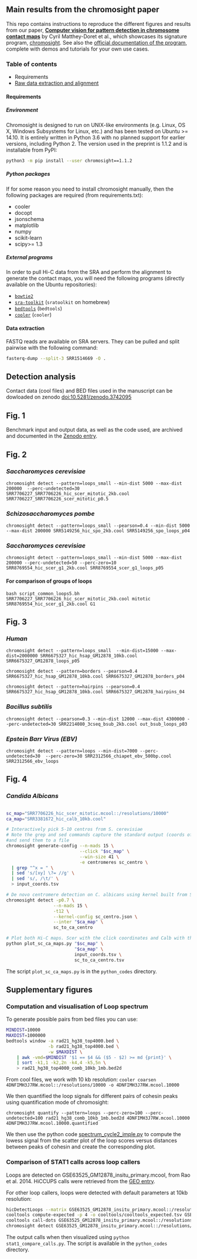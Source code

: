 ## Main results from the chromosight paper

This repo contains instructions to reproduce the different figures and results from our paper, **[Computer vision for pattern detection in chromosome contact maps](https://www.biorxiv.org/content/10.1101/2020.03.08.981910v3.full)** by Cyril Matthey-Doret et al., which showcases its signature program, [chromosight](https://github.com/koszullab/chromosight). See also the [official documentation of the program](https://chromosight.readthedocs.io), complete with demos and tutorials for your own use cases.


### Table of contents

* Requirements
* [Raw data extraction and alignment](https://github.com/koszullab/chromosight_codes_for_bioanalysis/blob/master/README.md#raw-data-extraction-and-alignment)

#### Requirements

##### Environment

Chromosight is designed to run on UNIX-like environments (e.g. Linux, OS X, Windows Subsystems for Linux, etc.) and has been tested on Ubuntu >= 14.10. It is entirely written in Python 3.6 with no planned support for earlier versions, including Python 2. The version used in the preprint is 1.1.2 and is installable from PyPI:

```sh
python3 -m pip install --user chromosight==1.1.2
```

##### Python packages

If for some reason you need to install chromosight manually, then the following packages are required (from requirements.txt):

* cooler
* docopt
* jsonschema
* matplotlib
* numpy
* scikit-learn
* scipy>= 1.3

##### External programs

In order to pull Hi-C data from the SRA and perform the alignment to generate the contact maps, you will need the following programs (directly available on the  Ubuntu repositories):

* [`bowtie2`](http://bowtie-bio.sourceforge.net/bowtie2/index.shtml)
* [`sra-toolkit`](https://www.ncbi.nlm.nih.gov/books/NBK158900/) (`sratoolkit` on homebrew)
* [`bedtools`](https://github.com/arq5x/bedtools2) (`bedtools`)
* [`cooler`](https://github.com/mirnylab/cooler) (`cooler`)

#### Data extraction

FASTQ reads are available on SRA servers. They can be pulled and split pairwise with the following command: 

```bash
fasterq-dump --split-3 SRR1514669 -O .
```

## Detection analysis
 
Contact data (cool files) and BED files used in the manuscript can be dowloaded on zenodo [doi:10.5281/zenodo.3742095](https://zenodo.org/record/3742095)
## Fig. 1

Benchmark input and output data, as well as the code used, are archived and documented in the [Zenodo entry](https://zenodo.org/record/3742095).

## Fig. 2
### *Saccharomyces cerevisiae*

```chromosight detect --pattern=loops_small --min-dist 5000 --max-dist 200000  --perc-undetected=30 SRR7706227_SRR7706226_hic_scer_mitotic_2kb.cool SRR7706227_SRR7706226_scer_mitotic_p0.5```

###  *Schizosaccharomyces pombe*
```chromosight detect --pattern=loops_small --pearson=0.4 --min-dist 5000 --max-dist 200000 SRR5149256_hic_spo_2kb.cool SRR5149256_spo_loops_p04```

### *Saccharomyces cerevisiae*
```chromosight detect --pattern=loops_small --min-dist 5000 --max-dist 200000 --perc-undetected=50 --perc-zero=10 SRR8769554_hic_scer_g1_2kb.cool SRR8769554_scer_g1_loops_p05```

#### For comparison of groups of loops

```bash script_common_loops5.bh SRR7706227_SRR7706226_hic_scer_mitotic_2kb.cool mitotic SRR8769554_hic_scer_g1_2kb.cool G1```

## Fig. 3

### *Human*

```chromosight detect --pattern=loops_small  --min-dist=15000 --max-dist=2000000 SRR6675327_hic_hsap_GM12878_10kb.cool SRR6675327_GM12878_loops_p05```

```chromosight detect --pattern=borders --pearson=0.4   SRR6675327_hic_hsap_GM12878_10kb.cool SRR6675327_GM12878_borders_p04```

```chromosight detect --pattern=hairpins --pearson=0.4  SRR6675327_hic_hsap_GM12878_10kb.cool SRR6675327_GM12878_hairpins_04```


### *Bacillus subtilis*

```chromosight detect --pearson=0.3 --min-dist 12000 --max-dist 4300000 --perc-undetected=30 SRR2214080_3cseq_bsub_2kb.cool out_bsub_loops_p03```

### *Epstein Barr Virus (EBV)*

```chromosight detect --pattern=loops --min-dist=7000 --perc-undetected=30  --perc-zero=30 SRR2312566_chiapet_ebv_500bp.cool SRR2312566_ebv_loops```

## Fig. 4

### *Candida Albicans*

```bash

sc_map="SRR7706226_hic_scer_mitotic.mcool::/resolutions/10000"
ca_map="SRR3381672_hic_calb_10kb.cool"

# Interactively pick 5-10 centros from S. cerevisiae
# Note the grep and sed commands capture the standard output (coords of clicks)
#and send them to a file
chromosight generate-config --n-mads 15 \
                            --click "$sc_map" \
                            --win-size 41 \
                            -e centromeres sc_centro \
  | grep "^x = " \
  | sed 's/[xy] \?= //g' \
  | sed 's/, /\t/' \
  > input_coords.tsv

# De novo centromere detection on C. albicans using kernel built from S. cerevisiae
chromosight detect -p0.7 \
                  --n-mads 15 \
                  -t12 \
                  --kernel-config sc_centro.json \
                  --inter "$ca_map" \
                  sc_to_ca_centro

# Plot both Hi-C maps. Scer with the click coordinates and Calb with the detected regions
python plot_sc_ca_maps.py "$sc_map" \
                          "$ca_map" \
                          input_coords.tsv \
                          sc_to_ca_centro.tsv

```

The script `plot_sc_ca_maps.py` is in the `python_codes` directory.

## Supplementary figures

### Computation and visualisation of Loop spectrum

To generate possible pairs from bed files you can use:

```bash
MINDIST=10000
MAXDIST=1000000
bedtools window -a rad21_hg38_top4000.bed \
                -b rad21_hg38_top4000.bed \
                -w $MAXDIST \
    | awk -vmd=$MINDIST '$1 == $4 && ($5 - $2) >= md {print}' \
    | sort -k1,1 -k2,2n -k4,4 -k5,5n \
    > rad21_hg38_top4000_comb_10kb_1mb.bed2d
```

From cool files, we work with 10 kb resolution:
```cooler coarsen 4DNFIMH3J7RW.mcool::/resolutions/10000 -o 4DNFIMH3J7RW.mcool.10000```

We then quantified the loop signals for different pairs of cohesin peaks using quantification mode of chromosight: 

```chromosight quantify --pattern=loops --perc-zero=100 --perc-undetected=100 rad21_hg38_comb_10kb_1mb.bed2d 4DNFIMH3J7RW.mcool.10000 4DNFIMH3J7RW.mcool.10000.quantified```

We then use the python code [spectrum_cycle2_imple.py](https://github.com/koszullab/chromosight_analyses_scripts/blob/master/python_codes/spectrum_cycle2_imple.py) to compute the lowess signal from the scatter plot of the loop scores versus distances between 
peaks of cohesin and create the corresponding plot. 

### Comparison of STAT1 calls across loop callers

Loops are detected on GSE63525_GM12878_insitu_primary.mcool, from Rao et al. 2014. HiCCUPS calls were retrieved from the [GEO entry](https://www.ncbi.nlm.nih.gov/geo/query/acc.cgi?acc=GSE63525).

For other loop callers, loops were detected with default parameters at 10kb resolution:

```bash
hicDetectLoops --matrix GSE63525_GM12878_insitu_primary.mcool::/resolutions/10000 --outFileName hicexplorer/hicexplorer_loops
cooltools compute-expected -p 4 -o cooltools/cooltools_expected.tsv GSE63525_GM12878_insitu_primary.mcool::/resolutions/10000
cooltools call-dots GSE63525_GM12878_insitu_primary.mcool::/resolutions/10000 cooltools/cooltools_expected.tsv -o cooltools/cooltools_loops.tsv
chromosight detect GSE63525_GM12878_insitu_primary.mcool::/resolutions/10000 chromosight/chromosight_loops_small_GSE63525
```
The output calls when then visualized using `python stat1_compare_calls.py`. The script is available in the `python_codes` directory.



